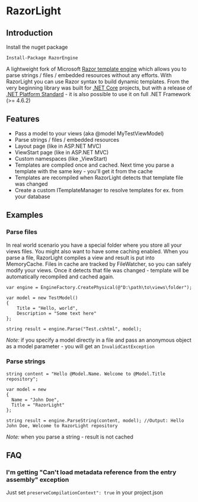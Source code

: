 # RazorLight

## Introduction
Install the nuget package

	Install-Package RazorEngine


A lightweight fork of Microsoft [Razor template engine](https://github.com/aspnet/Razor) which allows you to parse strings / files / embedded resources without any efforts. With RazorLight you can use Razor syntax to build dynamic templates. From the very beginning library was built for [.NET Core](https://dotnet.github.io/) projects, but with a release of [.NET Platform Standard](https://github.com/dotnet/corefx/blob/master/Documentation/architecture/net-platform-standard.md) - it is also possible to use it on full .NET Framework (>= 4.6.2)

## Features
* Pass a model to your views (aka @model MyTestViewModel)
* Parse strings / files / embedded resources
* Layout page (like in ASP.NET MVC)
* ViewStart page (like in ASP.NET MVC)
* Custom namespaces (like _ViewStart)
* Templates are compiled once and cached. Next time you parse a template with the same key - you'll get it from the cache
* Templates are recompiled when RazorLight detects that template file was changed
* Create a custom ITemplateManager to resolve templates for ex. from your database


## Examples

### Parse files
In real world scenario you have a special folder where you store all your views files. You might also want to have some caching enabled. When you parse a file, RazorLight compiles a view and result is put into MemoryCache. Files in cache are tracked by FileWatcher, so you can safely modify your views. Once it detects that file was changed - template will be automatically recompiled and cached again.

```Csharp
var engine = EngineFactory.CreatePhysical(@"D:\path\to\views\folder");

var model = new TestModel()
{
	Title = "Hello, world",
	Description = "Some text here"
};

string result = engine.Parse("Test.cshtml", model);

```

*Note:* if you specify a model directly in a file and pass an anonymous object as a model parameter - you will get an ```InvalidCastException```


### Parse strings
```Csharp
string content = "Hello @Model.Name. Welcome to @Model.Title repository";

var model = new
{
  Name = "John Doe",
  Title = "RazorLight"
};

string result = engine.ParseString(content, model); //Output: Hello John Doe, Welcome to RazorLight repository
```

*Note:* when you parse a string - result is not cached

## FAQ
### I'm getting "Can't load metadata reference from the entry assembly" exception
Just set ```preserveCompilationContext": true``` in your project.json

